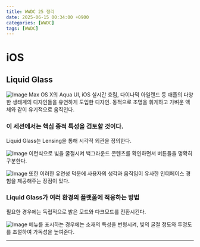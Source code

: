 ```yaml
---
title: WWDC 25 정리
date: 2025-06-15 00:34:00 +0900
categories: [WWDC]
tags: [WWDC]
---
```


# iOS
## Liquid Glass
![Image](https://github.com/user-attachments/assets/d630f8a7-d0a9-4b78-bf1b-859b548a99c5)
Max OS X의 Aqua UI, iOS 실시간 흐림, 다이나믹 아일랜드 등 애플의 다양한 생태계의 디자인들을 유연하게 도입한 디자인.
동적으로 조명을 휘게하고 가벼운 액체와 같이 유기적으로 움직인다.

### 이 세션에서는 핵심 종적 특성을 검토할 것이다.
Liquid Glass는 Lensing을 통해 시각적 외관을 정의한다.

![Image](https://github.com/user-attachments/assets/27ba3cfb-e5d4-40e4-87f3-beac23f76927)
이런식으로 빛을 굴절시켜 백그라운드 콘텐츠를 확인하면서 버튼들을 명확히 구분한다.


![Image](https://github.com/user-attachments/assets/5676eb45-26e0-44dd-adf3-63da29e16b2c)
또한 이러한 유연성 덕분에 사용자의 생각과 움직임이 유사한 인터페이스 경험을 제공해주는 장점이 있다.

### Liquid Glass가 여러 환경의 플랫폼에 적응하는 방법
필요한 경우에는 독립적으로 밝은 모드와 다크모드를 전환시킨다.

![Image](https://github.com/user-attachments/assets/47afff39-a9a2-4756-b1b6-37763b4816f0)
메뉴를 표시하는 경우에는 소재의 특성을 변형시켜, 빛의 굴절 정도와 투명도를 조절하여 가독성을 높여준다.




---

